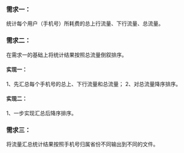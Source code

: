 ### 需求一：
统计每个用户（手机号）所耗费的总上行流量、下行流量、总流量。

### 需求二：
在需求一的基础上将统计结果按照总流量倒叙排序。

#### 实现一：
1、先汇总每个手机号的总上、下行流量和总流量；
2、对总流量降序排序。

#### 实现二：
1、一步实现汇总后降序排序。

### 需求三：
将流量汇总统计结果按照手机号归属省份不同输出到不同的文件。

